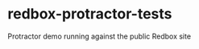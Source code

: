 redbox-protractor-tests
=======================

Protractor demo running against the public Redbox site
